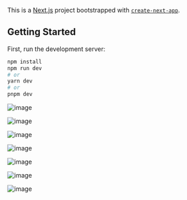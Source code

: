 This is a [Next.js](https://nextjs.org/) project bootstrapped with [`create-next-app`](https://github.com/vercel/next.js/tree/canary/packages/create-next-app).

## Getting Started

First, run the development server:

```bash
npm install
npm run dev
# or
yarn dev
# or
pnpm dev
```

![image](https://user-images.githubusercontent.com/82172897/235407938-9e209c4e-32fe-42aa-bcd9-9f40203f230d.png)

![image](https://user-images.githubusercontent.com/82172897/235408313-c2a7d239-cc1a-4d5f-bce2-87713c767050.png)


![image](https://user-images.githubusercontent.com/82172897/235408334-ec9546c5-800d-4d70-bee5-69516b464367.png)


![image](https://user-images.githubusercontent.com/82172897/235408350-39f9f732-fa23-41b3-a176-23c5f46b9799.png)


![image](https://user-images.githubusercontent.com/82172897/235408367-b65b6b8d-3c13-40bd-adcd-9211a62995b7.png)


![image](https://user-images.githubusercontent.com/82172897/235408383-c3cd6bc5-03af-4ead-a2db-1f6e537412f3.png)


![image](https://user-images.githubusercontent.com/82172897/235408385-de703b61-324f-4e67-a738-2b6febb5e372.png)


